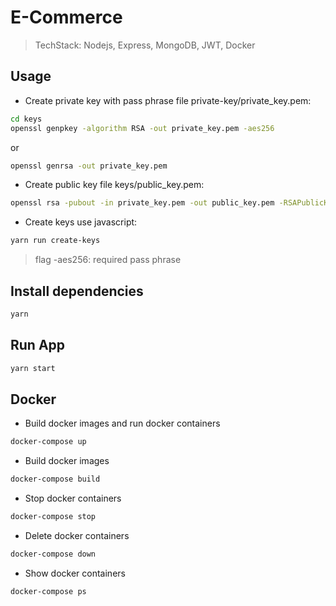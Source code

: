 # E-Commerce

> TechStack: Nodejs, Express, MongoDB, JWT, Docker

## Usage
- Create private key with pass phrase file private-key/private_key.pem:
```bash
cd keys
openssl genpkey -algorithm RSA -out private_key.pem -aes256
```
or
```bash
openssl genrsa -out private_key.pem
```
- Create public key file keys/public_key.pem:
```bash
openssl rsa -pubout -in private_key.pem -out public_key.pem -RSAPublicKey_out
```
- Create keys use javascript:
```bash
yarn run create-keys
```

> flag -aes256: required pass phrase

## Install dependencies
```bash
yarn
```

## Run App
```bash
yarn start
```

## Docker
- Build docker images and run docker containers
```bash
docker-compose up
```

- Build docker images
```bash
docker-compose build
```

- Stop docker containers
```bash
docker-compose stop
```

- Delete docker containers
```bash
docker-compose down
```

- Show docker containers
```bash
docker-compose ps
```